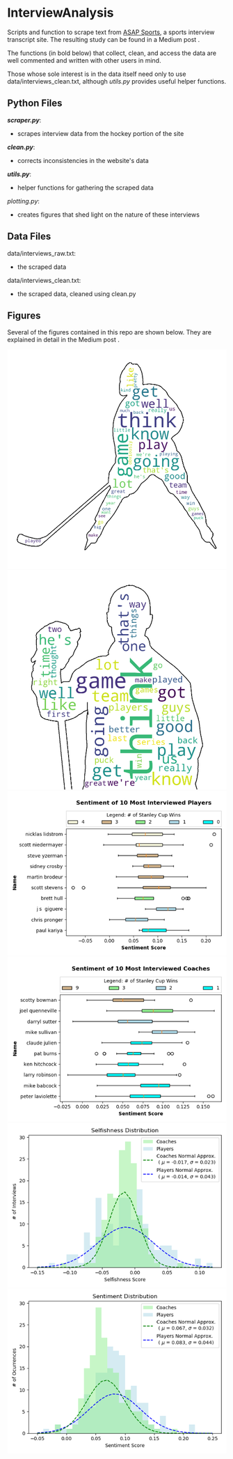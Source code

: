 # InterviewAnalysis
Scripts and function to scrape text from [ASAP Sports](http://www.asapsports.com/), a sports interview transcript site. 
The resulting study can be found in a Medium post <!-- [this](<medium url>) Medium post. -->. 

The functions (in bold below) that collect, clean, and access the data are well commented and written with other users in mind. 

Those whose sole interest is in the data itself need only to use data/interviews_clean.txt, although _utils.py_ provides useful helper functions. 

## Python Files
___scraper.py___:
 - scrapes interview data from the hockey portion of the site
 
___clean.py___:
 - corrects inconsistencies in the website's data

___utils.py___:
 - helper functions for gathering the scraped data

_plotting.py_:
 - creates figures that shed light on the nature of these interviews 

## Data Files
data/interviews_raw.txt:
 - the scraped data

data/interviews_clean.txt:
 - the scraped data, cleaned using clean.py
 
## Figures
Several of the figures contained in this repo are shown below. They are explained in detail in the Medium post <!-- [Medium post](<medium url>) -->.

![alt text](figures/player_cloud.png)
![alt text](figures/coach_cloud.png)
![alt text](figures/player_sentiment.png)
![alt text](figures/coach_sentiment.png)
![alt text](figures/selfishness_histogram.png)
![alt text](figures/sentiment_histogram.png)
